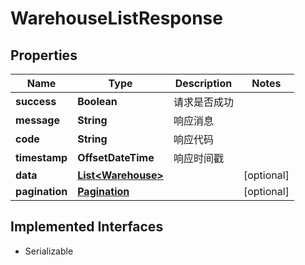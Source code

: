 

# WarehouseListResponse


## Properties

| Name | Type | Description | Notes |
|------------ | ------------- | ------------- | -------------|
|**success** | **Boolean** | 请求是否成功 |  |
|**message** | **String** | 响应消息 |  |
|**code** | **String** | 响应代码 |  |
|**timestamp** | **OffsetDateTime** | 响应时间戳 |  |
|**data** | [**List&lt;Warehouse&gt;**](Warehouse.md) |  |  [optional] |
|**pagination** | [**Pagination**](Pagination.md) |  |  [optional] |


## Implemented Interfaces

* Serializable


